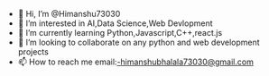 - 👋 Hi, I’m @Himanshu73030
- 👀 I’m interested in AI,Data Science,Web Devlopment
- 🌱 I’m currently learning Python,Javascript,C++,react.js
- 💞️ I’m looking to collaborate on any python and web development projects
- 📫 How to reach me email:-himanshubhalala73030@gmail.com 

<!---
Himanshu73030/Himanshu73030 is a ✨ special ✨ repository because its `README.md` (this file) appears on your GitHub profile.
You can click the Preview link to take a look at your changes.
--->
